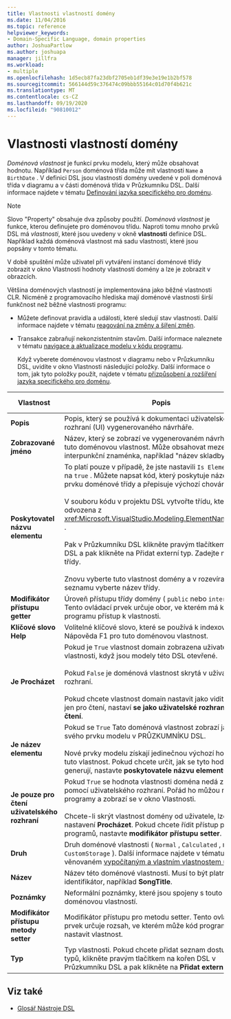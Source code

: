 ```yaml
---
title: Vlastnosti vlastností domény
ms.date: 11/04/2016
ms.topic: reference
helpviewer_keywords:
- Domain-Specific Language, domain properties
author: JoshuaPartlow
ms.author: joshuapa
manager: jillfra
ms.workload:
- multiple
ms.openlocfilehash: 1d5ecb87fa23dbf2705eb1df39e3e19e1b2bf578
ms.sourcegitcommit: 566144d59c376474c09bbb55164c01d70f4b621c
ms.translationtype: MT
ms.contentlocale: cs-CZ
ms.lasthandoff: 09/19/2020
ms.locfileid: "90810012"
---
```

# <a name="properties-of-domain-properties"></a>Vlastnosti vlastností domény
*Doménová vlastnost* je funkcí prvku modelu, který může obsahovat hodnotu. Například `Person` doménová třída může mít vlastnosti `Name` a `BirthDate` . V definici DSL jsou vlastnosti domény uvedené v poli doménová třída v diagramu a v části doménová třída v Průzkumníku DSL. Další informace najdete v tématu [Definování jazyka specifického pro doménu](../modeling/how-to-define-a-domain-specific-language.md).

> [!NOTE]
> Slovo "Property" obsahuje dva způsoby použití. *Doménová vlastnost* je funkce, kterou definujete pro doménovou třídu. Naproti tomu mnoho prvků DSL má *vlastnosti*, které jsou uvedeny v okně **vlastnosti** definice DSL. Například každá doménová vlastnost má sadu vlastností, které jsou popsány v tomto tématu.

 V době spuštění může uživatel při vytváření instancí doménové třídy zobrazit v okno Vlastnosti hodnoty vlastností domény a lze je zobrazit v obrazcích.

 Většina doménových vlastností je implementována jako běžné vlastnosti CLR. Nicméně z programovacího hlediska mají doménové vlastnosti širší funkčnost než běžné vlastnosti programu:

- Můžete definovat pravidla a události, které sledují stav vlastnosti. Další informace najdete v tématu [reagování na změny a šíření změn](../modeling/responding-to-and-propagating-changes.md).

- Transakce zabraňují nekonzistentním stavům. Další informace naleznete v tématu [navigace a aktualizace modelu v kódu programu](../modeling/navigating-and-updating-a-model-in-program-code.md).

  Když vyberete doménovou vlastnost v diagramu nebo v Průzkumníku DSL, uvidíte v okno Vlastnosti následující položky. Další informace o tom, jak tyto položky použít, najdete v tématu [přizpůsobení a rozšíření jazyka specifického pro doménu](../modeling/customizing-and-extending-a-domain-specific-language.md).

|Vlastnost|Popis|Výchozí hodnota|
|-|-|-|
|**Popis**|Popis, který se používá k dokumentaci uživatelského rozhraní (UI) vygenerovaného návrháře.|\<none>|
|**Zobrazované jméno**|Název, který se zobrazí ve vygenerovaném návrháři pro tuto doménovou vlastnost. Může obsahovat mezery a interpunkční znaménka, například "název skladby".|\<none>|
|**Poskytovatel názvu elementu**|To platí pouze v případě, že jste nastavili `Is Element Name` na `true` . Můžete napsat kód, který poskytuje název nového prvku doménové třídy a přepisuje výchozí chování.<br /><br /> V souboru kódu v projektu DSL vytvořte třídu, která je odvozena z <xref:Microsoft.VisualStudio.Modeling.ElementNameProvider> .<br /><br /> Pak v Průzkumníku DSL klikněte pravým tlačítkem na kořen DSL a pak klikněte na Přidat externí typ. Zadejte název vaší třídy.<br /><br /> Znovu vyberte tuto vlastnost domény a v rozevíracím seznamu vyberte název třídy.|\<none>|
|**Modifikátor přístupu getter**|Úroveň přístupu třídy domény ( `public` nebo `internal` ). Tento ovládací prvek určuje obor, ve kterém má kód programu přístup k vlastnosti.|`public`|
|**Klíčové slovo Help**|Volitelné klíčové slovo, které se používá k indexování Nápověda F1 pro tuto doménovou vlastnost.|\<none>|
|**Je Procházet**|Pokud je `True` vlastnost domain zobrazena uživateli v okně vlastnosti, když jsou modely této DSL otevřené.<br /><br /> Pokud `False` je doménová vlastnost skrytá v uživatelském rozhraní.<br /><br /> Pokud chcete vlastnost domain nastavit jako viditelnou, ale jen pro čtení, nastaví **se jako uživatelské rozhraní jen pro čtení**.|`True`|
|**Je název elementu**|Pokud se `True` Tato doménová vlastnost zobrazí jako název svého prvku modelu v PRŮZKUMNÍKU DSL.<br /><br /> Nové prvky modelu získají jedinečnou výchozí hodnotu pro tuto vlastnost. Pokud chcete určit, jak se tyto hodnoty generují, nastavte **poskytovatele názvu elementu**.|`False`|
|**Je pouze pro čtení uživatelského rozhraní**|Pokud `True` se hodnota vlastnosti doména nedá změnit pomocí uživatelského rozhraní. Pořád ho můžou nastavit programy a zobrazí se v okno Vlastnosti.<br /><br /> Chcete-li skrýt vlastnost domény od uživatele, lze nastavit nastavení **Procházet**. Pokud chcete řídit přístup pomocí programů, nastavte **modifikátor přístupu setter**.|`False`|
|**Druh**|Druh doménové vlastnosti ( `Normal` , `Calculated` , nebo `CustomStorage` ). Další informace najdete v tématu věnovaném [vypočítaným a vlastním vlastnostem úložiště](../modeling/calculated-and-custom-storage-properties.md).|`Normal`|
|**Název**|Název této doménové vlastnosti. Musí to být platný identifikátor, například **SongTitle**.|\<none>|
|**Poznámky**|Neformální poznámky, které jsou spojeny s touto doménovou vlastností.|\<none>|
|**Modifikátor přístupu metody setter**|Modifikátor přístupu pro metodu setter. Tento ovládací prvek určuje rozsah, ve kterém může kód programu nastavit vlastnost.|`public`|
|**Typ**|Typ vlastnosti. Pokud chcete přidat seznam dostupných typů, klikněte pravým tlačítkem na kořen DSL v Průzkumníku DSL a pak klikněte na **Přidat externí typ**.|`String`|

## <a name="see-also"></a>Viz také

- [Glosář Nástroje DSL](/previous-versions/bb126564(v=vs.100))